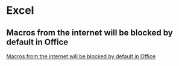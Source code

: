 # Excel

## Macros from the internet will be blocked by default in Office
[Macros from the internet will be blocked by default in Office](https://learn.microsoft.com/en-us/deployoffice/security/internet-macros-blocked)
